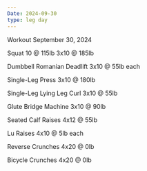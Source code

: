 ```yaml
---
Date: 2024-09-30
type: leg day
---
```

Workout September 30, 2024

Squat
10 @ 115lb
3x10 @ 185lb

Dumbbell Romanian Deadlift
3x10 @ 55lb each

Single-Leg Press
3x10 @ 180lb

Single-Leg Lying Leg Curl
3x10 @ 55lb

Glute Bridge Machine
3x10 @ 90lb

Seated Calf Raises
4x12 @ 55lb

Lu Raises
4x10 @ 5lb each

Reverse Crunches
4x20 @ 0lb

Bicycle Crunches
4x20 @ 0lb